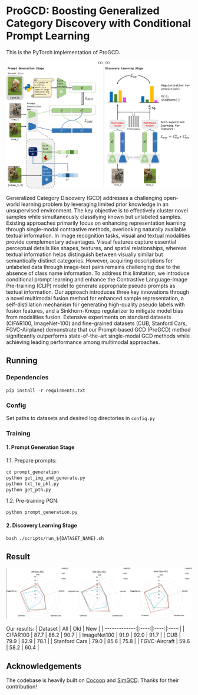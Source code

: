 # ProGCD: Boosting Generalized Category Discovery with Conditional Prompt Learning

This is the PyTorch implementation of ProGCD.

![image](./assets/pipline.png)


Generalized Category Discovery (GCD) addresses a challenging open-world learning problem by leveraging limited prior knowledge in an unsupervised environment. The key objective is to effectively cluster novel samples while simultaneously classifying known but unlabeled samples. Existing approaches primarily focus on enhancing representation learning through single-modal contrastive methods, overlooking naturally available textual information. In image recognition tasks, visual and textual modalities provide complementary advantages. Visual features capture essential perceptual details like shapes, textures, and spatial relationships, whereas textual information helps distinguish between visually similar but semantically distinct categories. However, acquiring descriptions for unlabeled data through image-text pairs remains challenging due to the absence of class name information. To address this limitation, we introduce conditional prompt learning and enhance the Contrastive Language-Image Pre-training (CLIP) model to generate appropriate pseudo prompts as textual information. Our approach introduces three key innovations through a novel multimodal fusion method for enhanced sample representation, a self-distillation mechanism for generating high-quality pseudo labels with fusion features, and a Sinkhorn-Knopp regularizer to mitigate model bias from modalities fusion. Extensive experiments on standard datasets (CIFAR100, ImageNet-100) and fine-grained datasets (CUB, Stanford Cars, FGVC-Airplane) demonstrate that our Prompt-based GCD (ProGCD) method significantly outperforms state-of-the-art single-modal GCD methods while achieving leading performance among multimodal approaches.

## Running
### Dependencies
```shell
pip install -r requirments.txt
```
### Config
Set paths to datasets and desired log directories in `config.py`
### Training
#### 1. Prompt Generation Stage
1.1. Prepare prompts:
```shell
cd prompt_generation
python get_img_and_generate.py
python txt_to_pkl.py
python get_pth.py
```
1.2. Pre-training PGN:
```shell
python prompt_generation.py
```
#### 2. Discovery Learning Stage
```pgthon
bash ./scripts/run_${DATASET_NAME}.sh
```

## Result
![image](./assets/radar.png)

Our results:
|    Dataset    |  All |  Old |  New |
|:-------------:|:----:|:----:|:----:|
| CIFAR100      | 87.7 | 86.2 | 90.7 |
| ImageNet100   | 91.9 | 92.0 | 91.7 |
| CUB           | 79.9 | 82.9 | 78.1 |
| Stanford Cars | 79.0 | 85.6 | 75.8 |
| FGVC-Aircraft | 59.6 | 58.2 | 60.4 |


## Acknowledgements
The codebase is heavily built on [Cocoop](https://github.com/KaiyangZhou/CoOp?tab=readme-ov-file) and [SimGCD](https://github.com/CVMI-Lab/SimGCD/edit/main/README.md). Thanks for their contribution!

